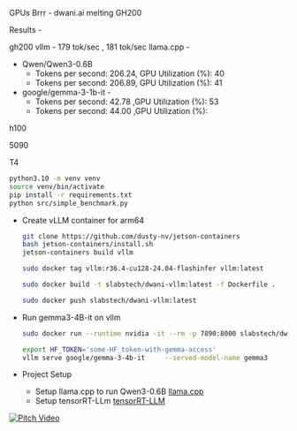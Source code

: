 GPUs Brrr - dwani.ai melting GH200 


Results - 

gh200
vllm - 179 tok/sec , 181 tok/sec
llama.cpp - 
- Qwen/Qwen3-0.6B  
    - Tokens per second: 206.24, GPU Utilization (%): 40
    - Tokens per second: 206.89, GPU Utilization (%): 41
- google/gemma-3-1b-it  - 
    - Tokens per second: 42.78 ,GPU Utilization (%): 53
    - Tokens per second: 44.00 ,GPU Utilization (%): 
  

h100

5090

T4 


```bash
python3.10 -m venv venv
source venv/bin/activate
pip install -r requirements.txt
python src/simple_benchmark.py
```



- Create vLLM container for arm64

    ```bash
    git clone https://github.com/dusty-nv/jetson-containers
    bash jetson-containers/install.sh
    jetson-containers build vllm

    sudo docker tag vllm:r36.4-cu128-24.04-flashinfer vllm:latest

    sudo docker build -t slabstech/dwani-vllm:latest -f Dockerfile .

    sudo docker push slabstech/dwani-vllm:latest
    ```

- Run gemma3-4B-it on vllm
    ```bash
    sudo docker run --runtime nvidia -it --rm -p 7890:8000 slabstech/dwani-vllm

    export HF_TOKEN='some-HF_token-with-gemma-access'
    vllm serve google/gemma-3-4b-it     --served-model-name gemma3     --host 0.0.0.0     --port 7890     --gpu-memory-utilization 0.9     --tensor-parallel-size 1     --max-model-len 16384     --dtype bfloat16 
    ```


- Project Setup
  - Setup llama.cpp to run Qwen3-0.6B [llama.cpp](docs/llama_cpp_setup.md)
  - Setup tensorRT-LLm [tensorRT-LLM](docs/tensorRT-setup.md)


[![Pitch Video](https://img.youtube.com/vi/4DnyKMTQf2w/hqdefault.jpg)](https://youtu.be/4DnyKMTQf2w)

